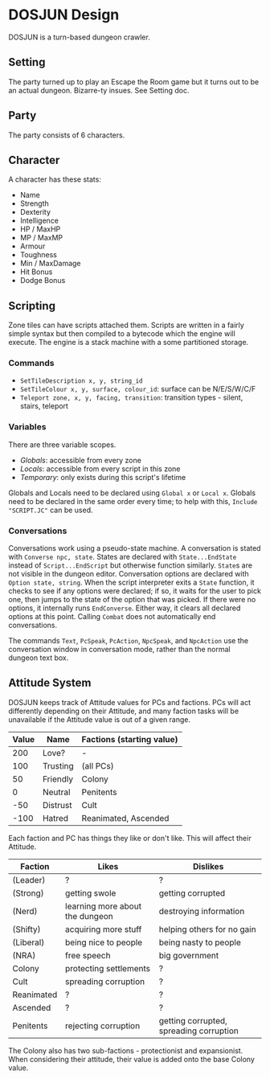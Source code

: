 # DOSJUN Design
DOSJUN is a turn-based dungeon crawler.

## Setting
The party turned up to play an Escape the Room game but it turns out to be an actual dungeon. Bizarre-ty insues. See Setting doc.

## Party
The party consists of 6 characters.

## Character
A character has these stats:
- Name
- Strength
- Dexterity
- Intelligence
- HP / MaxHP
- MP / MaxMP
- Armour
- Toughness
- Min / MaxDamage
- Hit Bonus
- Dodge Bonus

## Scripting
Zone tiles can have scripts attached them. Scripts are written in a fairly simple syntax but then compiled to a bytecode which the engine will execute. The engine is a stack machine with a some partitioned storage.

### Commands
- `SetTileDescription x, y, string_id`
- `SetTileColour x, y, surface, colour_id`: surface can be N/E/S/W/C/F
- `Teleport zone, x, y, facing, transition`: transition types - silent, stairs, teleport

### Variables
There are three variable scopes.
- _Globals_: accessible from every zone
- _Locals_: accessible from every script in this zone
- _Temporary_: only exists during this script's lifetime

Globals and Locals need to be declared using `Global x` or `Local x`. Globals need to be declared in the same order every time; to help with this, `Include "SCRIPT.JC"` can be used.

### Conversations
Conversations work using a pseudo-state machine. A conversation is stated with `Converse npc, state`. States are declared with `State...EndState` instead of `Script...EndScript` but otherwise function similarly. `State`s are not visible in the dungeon editor. Conversation options are declared with `Option state, string`. When the script interpreter exits a `State` function, it checks to see if any options were declared; if so, it waits for the user to pick one, then jumps to the state of the option that was picked. If there were no options, it internally runs `EndConverse`. Either way, it clears all declared options at this point. Calling `Combat` does not automatically end conversations.

The commands `Text`, `PcSpeak`, `PcAction`, `NpcSpeak`, and `NpcAction` use the conversation window in conversation mode, rather than the normal dungeon text box.

## Attitude System
DOSJUN keeps track of Attitude values for PCs and factions. PCs will act differently depending on their Attitude, and many faction tasks will be unavailable if the Attitude value is out of a given range.

| Value | Name | Factions (starting value) |
| ----- | ---- | ------------------------- |
| 200 | Love? | - |
| 100 | Trusting | (all PCs) |
| 50 | Friendly | Colony |
| 0 | Neutral | Penitents |
| -50 | Distrust | Cult |
| -100 | Hatred | Reanimated, Ascended |

Each faction and PC has things they like or don't like. This will affect their Attitude.

| Faction | Likes | Dislikes |
| ------- | ----- | -------- |
| (Leader)   | ? | ? |
| (Strong)   | getting swole | getting corrupted |
| (Nerd)     | learning more about the dungeon | destroying information |
| (Shifty)   | acquiring more stuff | helping others for no gain |
| (Liberal)  | being nice to people | being nasty to people |
| (NRA)      | free speech | big government |
| Colony     | protecting settlements | ? |
| Cult       | spreading corruption | ? |
| Reanimated | ? | ? |
| Ascended   | ? | ? |
| Penitents  | rejecting corruption | getting corrupted, spreading corruption |

The Colony also has two sub-factions - protectionist and expansionist. When considering their attitude, their value is added onto the base Colony value.
